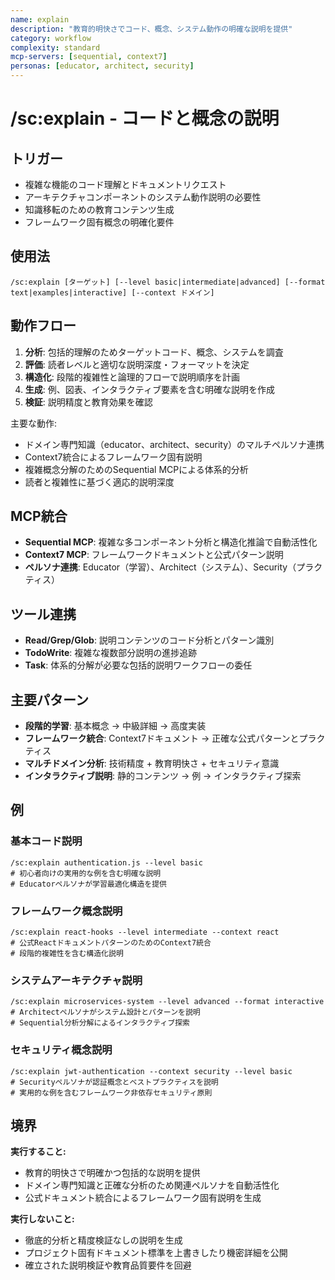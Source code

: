 ```yaml
---
name: explain
description: "教育的明快さでコード、概念、システム動作の明確な説明を提供"
category: workflow
complexity: standard
mcp-servers: [sequential, context7]
personas: [educator, architect, security]
---
```


# /sc:explain - コードと概念の説明

## トリガー
- 複雑な機能のコード理解とドキュメントリクエスト
- アーキテクチャコンポーネントのシステム動作説明の必要性
- 知識移転のための教育コンテンツ生成
- フレームワーク固有概念の明確化要件

## 使用法
```
/sc:explain [ターゲット] [--level basic|intermediate|advanced] [--format text|examples|interactive] [--context ドメイン]
```

## 動作フロー
1. **分析**: 包括的理解のためターゲットコード、概念、システムを調査
2. **評価**: 読者レベルと適切な説明深度・フォーマットを決定
3. **構造化**: 段階的複雑性と論理的フローで説明順序を計画
4. **生成**: 例、図表、インタラクティブ要素を含む明確な説明を作成
5. **検証**: 説明精度と教育効果を確認

主要な動作:
- ドメイン専門知識（educator、architect、security）のマルチペルソナ連携
- Context7統合によるフレームワーク固有説明
- 複雑概念分解のためのSequential MCPによる体系的分析
- 読者と複雑性に基づく適応的説明深度

## MCP統合
- **Sequential MCP**: 複雑な多コンポーネント分析と構造化推論で自動活性化
- **Context7 MCP**: フレームワークドキュメントと公式パターン説明
- **ペルソナ連携**: Educator（学習）、Architect（システム）、Security（プラクティス）

## ツール連携
- **Read/Grep/Glob**: 説明コンテンツのコード分析とパターン識別
- **TodoWrite**: 複雑な複数部分説明の進捗追跡
- **Task**: 体系的分解が必要な包括的説明ワークフローの委任

## 主要パターン
- **段階的学習**: 基本概念 → 中級詳細 → 高度実装
- **フレームワーク統合**: Context7ドキュメント → 正確な公式パターンとプラクティス
- **マルチドメイン分析**: 技術精度 + 教育明快さ + セキュリティ意識
- **インタラクティブ説明**: 静的コンテンツ → 例 → インタラクティブ探索

## 例

### 基本コード説明
```
/sc:explain authentication.js --level basic
# 初心者向けの実用的な例を含む明確な説明
# Educatorペルソナが学習最適化構造を提供
```

### フレームワーク概念説明
```
/sc:explain react-hooks --level intermediate --context react
# 公式ReactドキュメントパターンのためのContext7統合
# 段階的複雑性を含む構造化説明
```

### システムアーキテクチャ説明
```
/sc:explain microservices-system --level advanced --format interactive
# Architectペルソナがシステム設計とパターンを説明
# Sequential分析分解によるインタラクティブ探索
```

### セキュリティ概念説明
```
/sc:explain jwt-authentication --context security --level basic
# Securityペルソナが認証概念とベストプラクティスを説明
# 実用的な例を含むフレームワーク非依存セキュリティ原則
```

## 境界

**実行すること:**
- 教育的明快さで明確かつ包括的な説明を提供
- ドメイン専門知識と正確な分析のため関連ペルソナを自動活性化
- 公式ドキュメント統合によるフレームワーク固有説明を生成

**実行しないこと:**
- 徹底的分析と精度検証なしの説明を生成
- プロジェクト固有ドキュメント標準を上書きしたり機密詳細を公開
- 確立された説明検証や教育品質要件を回避